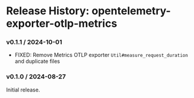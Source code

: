 # Release History: opentelemetry-exporter-otlp-metrics

### v0.1.1 / 2024-10-01

* FIXED: Remove Metrics OTLP exporter `Util#measure_request_duration` and duplicate files

### v0.1.0 / 2024-08-27

Initial release.
